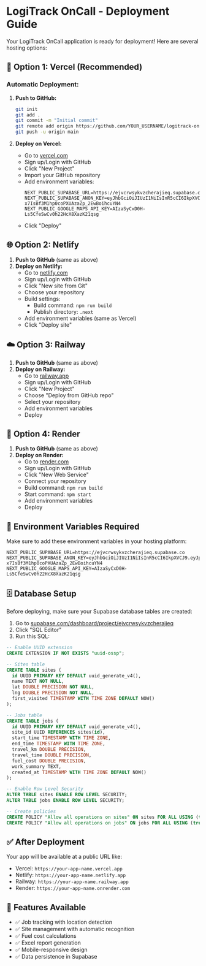 # LogiTrack OnCall - Deployment Guide

Your LogiTrack OnCall application is ready for deployment! Here are several hosting options:

## 🚀 Option 1: Vercel (Recommended)

### Automatic Deployment:
1. **Push to GitHub:**
   ```bash
   git init
   git add .
   git commit -m "Initial commit"
   git remote add origin https://github.com/YOUR_USERNAME/logitrack-oncall.git
   git push -u origin main
   ```

2. **Deploy on Vercel:**
   - Go to [vercel.com](https://vercel.com)
   - Sign up/Login with GitHub
   - Click "New Project"
   - Import your GitHub repository
   - Add environment variables:
     ```
     NEXT_PUBLIC_SUPABASE_URL=https://ejvcrwsykvzcherajieq.supabase.co
     NEXT_PUBLIC_SUPABASE_ANON_KEY=eyJhbGciOiJIUzI1NiIsInR5cCI6IkpXVCJ9.eyJpc3MiOiJzdXBhYmFzZSIsInJlZiI6ImVqdmNyd3N5a3ZoY2hlcmFqaWVxIiwicm9sZSI6ImFub24iLCJpYXQiOjE3NTI5NTc2NjMsImV4cCI6MjA2ODUzMzY2M30.WSh5vmq-x7IsBf3M1hp0coPXUAzaZp_2EwBoihcuYN4
     NEXT_PUBLIC_GOOGLE_MAPS_API_KEY=AIzaSyCxD0H-Ls5CfeSwCv0h22HcX8XazK21qsg
     ```
   - Click "Deploy"

## 🌐 Option 2: Netlify

1. **Push to GitHub** (same as above)
2. **Deploy on Netlify:**
   - Go to [netlify.com](https://netlify.com)
   - Sign up/Login with GitHub
   - Click "New site from Git"
   - Choose your repository
   - Build settings:
     - Build command: `npm run build`
     - Publish directory: `.next`
   - Add environment variables (same as Vercel)
   - Click "Deploy site"

## ☁️ Option 3: Railway

1. **Push to GitHub** (same as above)
2. **Deploy on Railway:**
   - Go to [railway.app](https://railway.app)
   - Sign up/Login with GitHub
   - Click "New Project"
   - Choose "Deploy from GitHub repo"
   - Select your repository
   - Add environment variables
   - Deploy

## 📱 Option 4: Render

1. **Push to GitHub** (same as above)
2. **Deploy on Render:**
   - Go to [render.com](https://render.com)
   - Sign up/Login with GitHub
   - Click "New Web Service"
   - Connect your repository
   - Build command: `npm run build`
   - Start command: `npm start`
   - Add environment variables
   - Deploy

## 🔧 Environment Variables Required

Make sure to add these environment variables in your hosting platform:

```
NEXT_PUBLIC_SUPABASE_URL=https://ejvcrwsykvzcherajieq.supabase.co
NEXT_PUBLIC_SUPABASE_ANON_KEY=eyJhbGciOiJIUzI1NiIsInR5cCI6IkpXVCJ9.eyJpc3MiOiJzdXBhYmFzZSIsInJlZiI6ImVqdmNyd3N5a3ZoY2hlcmFqaWVxIiwicm9sZSI6ImFub24iLCJpYXQiOjE3NTI5NTc2NjMsImV4cCI6MjA2ODUzMzY2M30.WSh5vmq-x7IsBf3M1hp0coPXUAzaZp_2EwBoihcuYN4
NEXT_PUBLIC_GOOGLE_MAPS_API_KEY=AIzaSyCxD0H-Ls5CfeSwCv0h22HcX8XazK21qsg
```

## 🗄️ Database Setup

Before deploying, make sure your Supabase database tables are created:

1. Go to [supabase.com/dashboard/project/ejvcrwsykvzcherajieq](https://supabase.com/dashboard/project/ejvcrwsykvzcherajieq)
2. Click "SQL Editor"
3. Run this SQL:

```sql
-- Enable UUID extension
CREATE EXTENSION IF NOT EXISTS "uuid-ossp";

-- Sites table
CREATE TABLE sites (
  id UUID PRIMARY KEY DEFAULT uuid_generate_v4(),
  name TEXT NOT NULL,
  lat DOUBLE PRECISION NOT NULL,
  lng DOUBLE PRECISION NOT NULL,
  first_visited TIMESTAMP WITH TIME ZONE DEFAULT NOW()
);

-- Jobs table
CREATE TABLE jobs (
  id UUID PRIMARY KEY DEFAULT uuid_generate_v4(),
  site_id UUID REFERENCES sites(id),
  start_time TIMESTAMP WITH TIME ZONE,
  end_time TIMESTAMP WITH TIME ZONE,
  travel_km DOUBLE PRECISION,
  travel_time DOUBLE PRECISION,
  fuel_cost DOUBLE PRECISION,
  work_summary TEXT,
  created_at TIMESTAMP WITH TIME ZONE DEFAULT NOW()
);

-- Enable Row Level Security
ALTER TABLE sites ENABLE ROW LEVEL SECURITY;
ALTER TABLE jobs ENABLE ROW LEVEL SECURITY;

-- Create policies
CREATE POLICY "Allow all operations on sites" ON sites FOR ALL USING (true);
CREATE POLICY "Allow all operations on jobs" ON jobs FOR ALL USING (true);
```

## ✅ After Deployment

Your app will be available at a public URL like:
- Vercel: `https://your-app-name.vercel.app`
- Netlify: `https://your-app-name.netlify.app`
- Railway: `https://your-app-name.railway.app`
- Render: `https://your-app-name.onrender.com`

## 🎉 Features Available

- ✅ Job tracking with location detection
- ✅ Site management with automatic recognition
- ✅ Fuel cost calculations
- ✅ Excel report generation
- ✅ Mobile-responsive design
- ✅ Data persistence in Supabase 